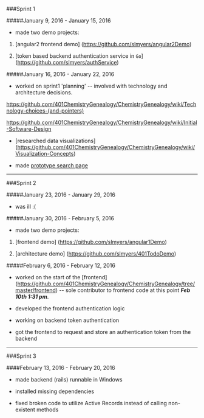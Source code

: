 ###Sprint 1

#####January 9, 2016 - January 15, 2016

* made two demo projects: 

1. [angular2 frontend demo] (https://github.com/slmyers/angular2Demo)  

2. [token based backend authentication service in `Go`] (https://github.com/slmyers/authService)
 

#####January 16, 2016 - January 22, 2016
* worked on sprint1 'planning' -- involved with technology and architecture decisions. 

https://github.com/401ChemistryGenealogy/ChemistryGenealogy/wiki/Technology-choices-(and-pointers) 

https://github.com/401ChemistryGenealogy/ChemistryGenealogy/wiki/Initial-Software-Design 

* [researched data visualizations] (https://github.com/401ChemistryGenealogy/ChemistryGenealogy/wiki/Visualization-Concepts)

* made [prototype search page](http://401chemistrygenealogy.github.io/)

---

###Sprint 2

#####January 23, 2016 - January 29, 2016
* was ill :( 

#####January 30, 2016 - February 5, 2016
* made two demo projects: 

1. [frontend demo] (https://github.com/slmyers/angular1Demo)

2. [architecture demo] (https://github.com/slmyers/401TodoDemo)

#####February 6, 2016 - February 12, 2016
* worked on the start of the [frontend]  (https://github.com/401ChemistryGenealogy/ChemistryGenealogy/tree/master/frontend) -- sole contributor to frontend code at this point ___Feb 10th 1:31 pm___.

* developed the frontend authentication logic 

* working on backend token authentication 

* got the frontend to request and store an authentication token from the backend 

---

###Sprint 3

####February 13, 2016 - February 20, 2016
* made backend (rails) runnable in Windows

* installed missing dependencies 

* fixed broken code to utilize Active Records instead of calling non-existent methods
